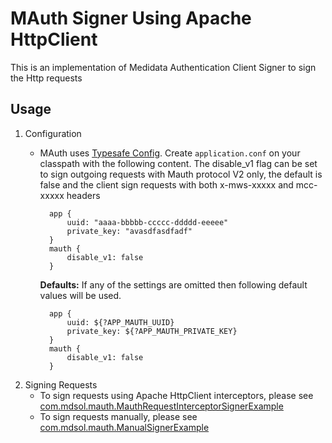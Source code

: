 # MAuth Signer Using Apache HttpClient

This is an implementation of Medidata Authentication Client Signer to sign the Http requests

## Usage

1. Configuration
   * MAuth uses [Typesafe Config](https://github.com/typesafehub/config).
     Create `application.conf` on your classpath with the following content. The disable_v1 flag can be set to sign outgoing requests with Mauth protocol V2 only, the default is false and the client sign requests with both x-mws-xxxxx and mcc-xxxxx headers

           app {
               uuid: "aaaa-bbbbb-ccccc-ddddd-eeeee"
               private_key: "avasdfasdfadf"
           }
           mauth {
               disable_v1: false
           }
     
       **Defaults:**
       If any of the settings are omitted then following default values will be used.
   
           app {
               uuid: ${?APP_MAUTH_UUID}
               private_key: ${?APP_MAUTH_PRIVATE_KEY}
           }
           mauth {
               disable_v1: false
           }

2. Signing Requests 
   * To sign requests using Apache HttpClient interceptors, please see [com.mdsol.mauth.MauthRequestInterceptorSignerExample](src/example/java/com/mdsol/mauth/MauthRequestInterceptorSignerExample.java)
   * To sign requests manually, please see [com.mdsol.mauth.ManualSignerExample](src/example/java/com/mdsol/mauth/ManualSignerExample.java)
